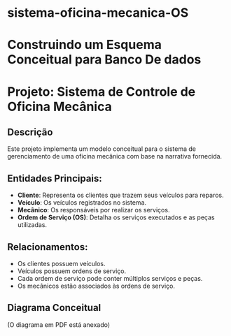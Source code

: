 # sistema-oficina-mecanica-OS

# Construindo um Esquema Conceitual para Banco De dados

# Projeto: Sistema de Controle de Oficina Mecânica

## Descrição
Este projeto implementa um modelo conceitual para o sistema de gerenciamento de uma oficina mecânica com base na narrativa fornecida.

## Entidades Principais:
- **Cliente**: Representa os clientes que trazem seus veículos para reparos.
- **Veículo**: Os veículos registrados no sistema.
- **Mecânico**: Os responsáveis por realizar os serviços.
- **Ordem de Serviço (OS)**: Detalha os serviços executados e as peças utilizadas.

## Relacionamentos:
- Os clientes possuem veículos.
- Veículos possuem ordens de serviço.
- Cada ordem de serviço pode conter múltiplos serviços e peças.
- Os mecânicos estão associados às ordens de serviço.

## Diagrama Conceitual
(O diagrama em PDF está anexado)

